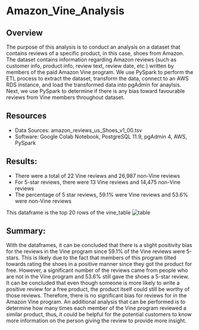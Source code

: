 # Amazon_Vine_Analysis

## Overview 
The purpose of this analysis is to conduct an analysis on a dataset that contains reviews of a specific product, in this case, shoes from Amazon. The dataset contains information regarding Amazon reviews (such as customer info, product info, review text, review date, etc.) written by members of the paid Amazon Vine program. We use PySpark to perform the ETL process to extract the dataset, transform the data, connect to an AWS RDS instance, and load the transformed data into pgAdmin for anaylsis. Next, we use PySpark to determine if there is any bias toward favourable reviews from Vine members throughout dataset.

## Resources
- Data Sources: amazon_reviews_us_Shoes_v1_00.tsv
- Software: Google Colab Notebook, PostgreSQL 11.9, pgAdmin 4, AWS, PySpark

## Results:
- There were a total of 22 Vine reviews and 26,987 non-Vine reviews
- For 5-star reviews, there were 13 Vine reviews and 14,475 non-Vine reviews
- The percentage of 5 star reviews, 59.1% were Vine reviews and 53.6% were non-Vine reviews

This dataframe is the top 20 rows of the vine_table
![table](https://user-images.githubusercontent.com/33900637/158006051-268e2845-00b0-4ac1-89a2-9a21a1ab7d3e.png)

## Summary: 
With the dataframes, it can be concluded that there is a slight positivity bias for the reviews in the Vine program since 59.1% of the Vine reviews were 5-stars. This is likely due to the fact that members of this program tilted towards rating the shoes in a positive manner since they got the product for free. However, a significant number of the reviews came from people who are not in the Vine program and 53.6% still gave the shoes a 5-star review. It can be concluded that even though someone is more likely to write a positive review for a free product, the product itself could still be worthy of those reviews. Therefore, there is no significant bias for reviews for in the Amazon Vine program. An additional analysis that can be performed is to determine how many times each member of the Vine program reviewed a similar product, thus, it could be helpful for the potential customers to know more information on the person giving the review to provide more insight.
